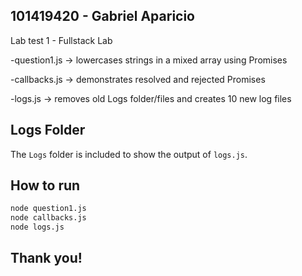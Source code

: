 ## 101419420 - Gabriel Aparicio
Lab test 1 - Fullstack Lab

-question1.js → lowercases strings in a mixed array using Promises  

-callbacks.js → demonstrates resolved and rejected Promises  

-logs.js → removes old Logs folder/files and creates 10 new log files

## Logs Folder
The `Logs` folder is included to show the output of `logs.js`.

## How to run
```bash
node question1.js
node callbacks.js
node logs.js
```
## Thank you!